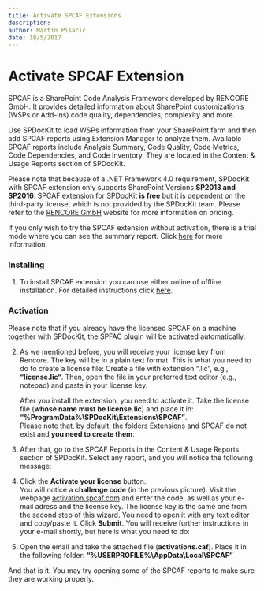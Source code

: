 ```yaml
---
title: Activate SPCAF Extensions
description: 
author: Martin Pisacic
date: 18/5/2017
---
```


# Activate SPCAF Extension

SPCAF is a SharePoint Code Analysis Framework developed by RENCORE GmbH. It provides detailed information about SharePoint customization’s (WSPs or Add-ins) code quality, dependencies, complexity and more.

Use SPDocKit to load WSPs information from your SharePoint farm and then add SPCAF reports using Extension Manager to analyze them. Available SPCAF reports include Analysis Summary, Code Quality, Code Metrics, Code Dependencies, and Code Inventory. They are located in the Content & Usage Reports section of SPDocKit.

Please note that because of a .NET Framework 4.0 requirement, SPDocKit with SPCAF extension only supports SharePoint Versions **SP2013 and SP2016**.
SPCAF extension for SPDocKit **is free** but it is dependent on the third-party license, which is not provided by the SPDocKit team.
Please refer to the [RENCORE GmbH](https://www.spcaf.com/) website for more information on pricing.

If you only wish to try the SPCAF extension without activation, there is a trial mode where you can see the summary report. Click [here](https://rencore.com/products/spcaf/try/) for more information.

### **Installing**

1. To install SPCAF extension you can use either online of offline installation. For detailed instructions click [here](#internal/how-to/reports/install-spdockit/extensions).

### **Activation**

Please note that if you already have the licensed SPCAF on a machine together with SPDocKit, the SPFAC plugin will be activated automatically.

2. As we mentioned before, you will receive your license key from Rencore. The key will be in a plain text format. This is what you need to do to create a license file:
Create a file with extension “.lic”, e.g., **“license.lic“**. Then, open the file in your preferred text editor (e.g., notepad) and paste in your license key.

    After you install the extension, you need to activate it. Take the license file (**whose name must be license.lic**) and place it in: **“%ProgramData%\SPDocKit\Extensions\SPCAF”**.  
    Please note that, by default, the folders Extensions and SPCAF do not exist and **you need to create them**.

3. After that, go to the SPCAF Reports in the Content & Usage Reports section of SPDocKit. Select any report, and you will notice the following message:

4. Click the **Activate your license** button.  
You will notice a **challenge code** (in the previous picture). Visit the webpage [activation.spcaf.com](https://activation.rencore.com/) and enter the code, as well as your e-mail adress and the license key. The license key is the same one from the second step of this wizard. You need to open it with any text editor and copy/paste it. Click **Submit**.
You will receive further instructions in your e-mail shortly, but here is what you need to do:

5. Open the email and take the attached file (**activations.caf**). Place it in the following folder: **“%USERPROFILE%\AppData\Local\SPCAF”**

And that is it. You may try opening some of the SPCAF reports to make sure they are working properly.